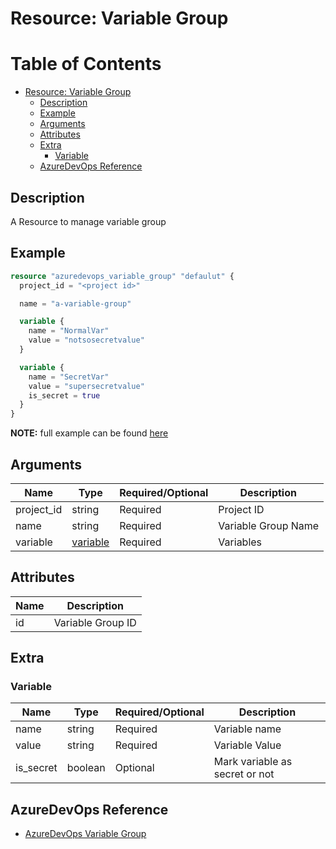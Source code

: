 # Resource: Variable Group

Table of Contents
=================

   * [Resource: Variable Group](#resource-variable-group)
      * [Description](#description)
      * [Example](#example)
      * [Arguments](#arguments)
      * [Attributes](#attributes)
      * [Extra](#extra)
          * [Variable](#variable)
      * [AzureDevOps Reference](#azuredevops-reference)

## Description

A Resource to manage variable group

## Example

```terraform
resource "azuredevops_variable_group" "defaulut" {
  project_id = "<project id>"

  name = "a-variable-group"

  variable {
    name = "NormalVar"
    value = "notsosecretvalue"
  }

  variable {
    name = "SecretVar"
    value = "supersecretvalue"
    is_secret = true
  }
}

```

**NOTE:** full example can be found [here](../../examples/r/variable_group/main.tf)

## Arguments

| Name | Type | Required/Optional | Description |
|------|------|-------------------|-------------|
| project_id | string | Required | Project ID |
| name | string | Required | Variable Group Name |
| variable | [variable](#variable) | Required | Variables |

## Attributes

| Name | Description |
|------|-------------|
| id | Variable Group ID | 

## Extra

### Variable

| Name | Type | Required/Optional | Description |
|------|------|-------------------|-------------|
| name | string | Required | Variable name |
| value | string | Required | Variable Value |
| is_secret | boolean | Optional | Mark variable as secret or not |

## AzureDevOps Reference

- [AzureDevOps Variable Group](https://docs.microsoft.com/en-us/azure/devops/pipelines/library/variable-groups?view=azure-devops&tabs=yaml)

